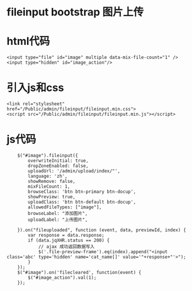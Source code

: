 # fileinput bootstrap 图片上传

# html代码

    <input type="file" id="image" multiple data-mix-file-count="1" />
    <input type="hidden" id="image_action"/>
  
# 引入js和css

    <link rel="stylesheet" href="/Public/admin/fileinput/fileinput.min.css">
    <script src="/Public/admin/fileinput/fileinput.min.js"></script>
  
# js代码
 
        $("#image").fileinput({
            overwriteInitial: true,
            dropZoneEnabled: false,
            uploadUrl: '/admin/upload/index/"',
            language: 'zh',
            showRemove: false,
            mixFileCount: 1,
            browseClass: 'btn btn-primary btn-docup',
            showPreview: true,
            uploadClass: 'btn btn-default btn-docup',
            allowedFileTypes: ["image"],
            browseLabel: "添加图片",
            uploadLabel: "上传图片",

        }).on("fileuploaded", function (event, data, previewId, index) {
            var response = data.response;
            if (data.jqXHR.status == 200) {
                // ajax 成功返回数据写入
                $('.file-preview-frame').eq(index).append("<input class='abc' type='hidden' name='cat_name[]' value='"+response+"'>");
            }
        });
        $("#image").on('filecleared', function(event) {
            $("#image_action").val(1);
        });
